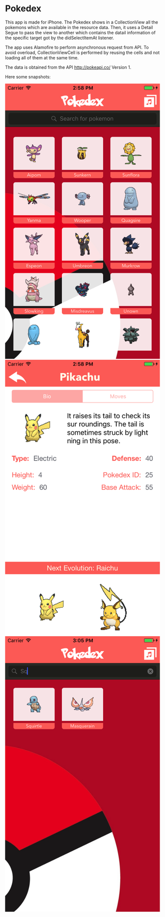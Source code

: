 # Pokedex

This app is made for iPhone. The Pokedex shows in a CollectionView all the pokemons which are available in the resource data. Then, it uses a Detail Segue to pass the view to another which contains the datail information of the specific target got by the didSelectItemAt listener. 

The app uses Alamofire to perform asynchronous request from API. To avoid overload, CollectionViewCell is performed by reusing the cells and not loading all of them at the same time.

The data is obtained from the API http://pokeapi.co/ Version 1. 

Here some snapshots:

![alt text](https://raw.githubusercontent.com/saulrivera/Pokedex/master/snaps/front.png)
![alt text](https://raw.githubusercontent.com/saulrivera/Pokedex/master/snaps/details.png)
![alt text](https://raw.githubusercontent.com/saulrivera/Pokedex/master/snaps/search.png)

